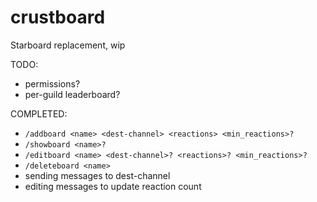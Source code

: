 # crustboard

Starboard replacement, wip

TODO:
- permissions?
- per-guild leaderboard?

COMPLETED:
- `/addboard <name> <dest-channel> <reactions> <min_reactions>?`
- `/showboard <name>?`
- `/editboard <name> <dest-channel>? <reactions>? <min_reactions>?`
- `/deleteboard <name>`
- sending messages to dest-channel
- editing messages to update reaction count
